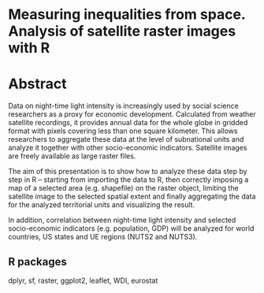 # Measuring inequalities from space. Analysis of satellite raster images with R

# Abstract

Data on night-time light intensity is increasingly used by social science researchers as a proxy for economic development. Calculated from weather  
satellite recordings, it provides annual data for the whole globe in gridded format with pixels covering less than one square kilometer. This allows researchers 
to aggregate these data at the level of subnational units and analyze it together with other socio-economic indicators. Satellite images are freely available as 
large raster files. 

The aim of this presentation is to show how to analyze these data step by step in R – starting from importing the data to R, then correctly 
imposing a map of a selected area (e.g. shapefile) on the raster object, limiting the satellite image to the selected spatial extent and finally aggregating 
the data for the analyzed territorial units and visualizing the result. 

In addition, correlation between night-time light intensity and selected socio-economic indicators (e.g. population, GDP) will be analyzed for world countries, US states and 
UE regions (NUTS2 and NUTS3). 

## R packages

dplyr, sf, raster, ggplot2, leaflet, WDI, eurostat
